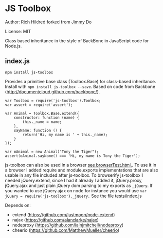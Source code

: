 JS Toolbox
==========

Author: Rich Hildred forked from [Jimmy Do](https://github.com/jimmydo/js-toolbox)

License: MIT

Class based inheritance in the style of BackBone in JavaScript code for Node.js.

index.js
----------

`npm install js-toolbox`

Provides a primitive base class (Toolbox.Base) for class-based inheritance. Install with `npm install js-toolbox --save`.
Based on code from Backbone (http://documentcloud.github.com/backbone/).

	var Toolbox = require('js-toolbox').Toolbox;
	var assert = require('assert');
	
	var Animal = Toolbox.Base.extend({
	    constructor: function (name) {
	        this._name = name;
	    },
	    sayName: function () {
	        return('Hi, my name is ' + this._name);
	    }
	});

	var oAnimal = new Animal("Tony the Tiger");
	assert(oAnimal.sayName() === 'Hi, my name is Tony the Tiger');

js-toolbox can also be used in a browser [see browserTest.html.](https://github.com/rhildred/js-toolbox/blob/master/js-toolbox/browserTest.html). To use it in a browser I added require and module.exports implementations that are also usable in any file included after js-toolbox. To browserify js-toolbox I needed jQuery.extend, since I had it already I added it, jQuery.proxy, jQuery.ajax and just plain jQuery dom parsing to my exports as `_jQuery`. If you wanted to use jQuery.ajax on node for instance you would use `var jQuery = require('js-toolbox')._jQuery;` See the file [tests/index.js](https://github.com/rhildred/js-toolbox/blob/master/js-toolbox/test/index.js)

Depends on:
- extend (https://github.com/justmoon/node-extend)
- najax (https://github.com/alanclarke/najax)
- nodeproxy (https://github.com/iainjmitchell/nodeproxy)
- cheerio (https://github.com/MatthewMueller/cheerio)